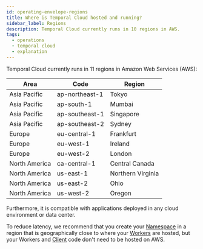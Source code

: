```yaml
---
id: operating-envelope-regions
title: Where is Temporal Cloud hosted and running?
sidebar_label: Regions
description: Temporal Cloud currently runs in 10 regions in AWS.
tags:
  - operations
  - temporal cloud
  - explanation
---
```


Temporal Cloud currently runs in 11 regions in Amazon Web Services (AWS):

| Area          | Code           | Region            |
| ------------- | -------------- | ----------------- |
| Asia Pacific  | ap-northeast-1 | Tokyo             |
| Asia Pacific  | ap-south-1     | Mumbai            |
| Asia Pacific  | ap-southeast-1 | Singapore         |
| Asia Pacific  | ap-southeast-2 | Sydney            |
| Europe        | eu-central-1   | Frankfurt         |
| Europe        | eu-west-1      | Ireland           |
| Europe        | eu-west-2      | London            |
| North America | ca-central-1   | Central Canada    |
| North America | us-east-1      | Northern Virginia |
| North America | us-east-2      | Ohio              |
| North America | us-west-2      | Oregon            |

Furthermore, it is compatible with applications deployed in any cloud environment or data center.

To reduce latency, we recommend that you create your [Namespace](/concepts/what-is-a-namespace) in a region that is geographically close to where your [Workers](/concepts/what-is-a-worker) are hosted, but your Workers and [Client](/concepts/what-is-a-temporal-client) code don't need to be hosted on AWS.
